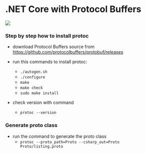 # .NET Core with Protocol Buffers
![](https://cdn.safe.com/wp-content/uploads/2011/08/google-protocol-buffers.jpg)

### Step by step how to install protoc 
- download Protocol Buffers source from https://github.com/protocolbuffers/protobuf/releases
- run this commands to install protoc:
    - `./autogen.sh`
    - `./configure` 
    - `make` 
    - `make check`
    - `sudo make install`
    
- check version with command
    - `protoc --version`

### Generate proto class
- run the command to generate the proto class
    - `protoc --proto_path=Proto --csharp_out=Proto Proto/listing.proto`
